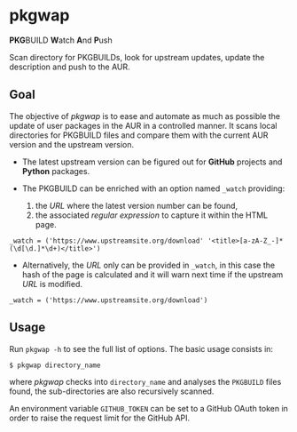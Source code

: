 # pkgwap
**PKG**BUILD **W**atch **A**nd **P**ush

Scan directory for PKGBUILDs, look for upstream updates, update the description and push to the AUR.

## Goal
The objective of _pkgwap_ is to ease and automate as much as possible the update of user packages in the AUR in a controlled manner. It scans local directories for PKGBUILD files and compare them with the current AUR version and the upstream version.

* The latest upstream version can be figured out for **GitHub** projects and **Python** packages.

* The PKGBUILD can be enriched with an option named `_watch` providing:
    1. the _URL_ where the latest version number can be found,
    2. the associated _regular expression_ to capture it within the HTML page.
```
_watch = ('https://www.upstreamsite.org/download' '<title>[a-zA-Z_-]*(\d[\d.]*\d+)</title>')
```

   * Alternatively, the _URL_ only can be provided in `_watch`, in this case the hash of the page is calculated and it will warn next time if the upstream _URL_ is modified.
```
_watch = ('https://www.upstreamsite.org/download')
```

## Usage
Run `pkgwap -h` to see the full list of options. The basic usage consists in:
```
$ pkgwap directory_name
```
where _pkgwap_ checks into `directory_name` and analyses the `PKGBUILD` files found, the sub-directories are also recursively scanned.

An environment variable `GITHUB_TOKEN` can be set to a GitHub OAuth token in order to raise the request limit for the GitHub API.
